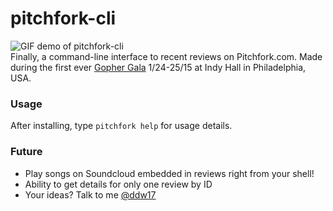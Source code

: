 # pitchfork-cli

![GIF demo of pitchfork-cli](https://github.com/davewalk/pitchfork-cli/blob/master/demo.gif)  
Finally, a command-line interface to recent reviews on Pitchfork.com. Made during the first ever [Gopher Gala](http://gophergala.com) 1/24-25/15 at Indy Hall in Philadelphia, USA.

### Usage

After installing, type `pitchfork help` for usage details.

### Future
* Play songs on Soundcloud embedded in reviews right from your shell!
* Ability to get details for only one review by ID
* Your ideas? Talk to me [@ddw17](http://twitter.com/ddw17)
